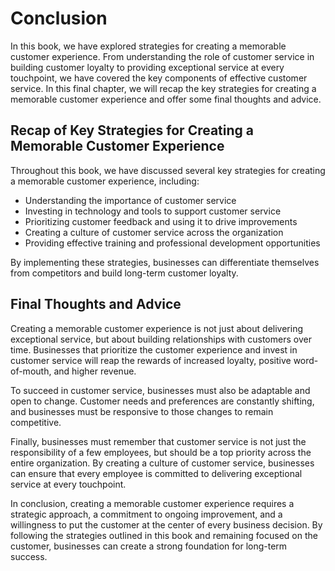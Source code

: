 # Conclusion

In this book, we have explored strategies for creating a memorable customer experience. From understanding the role of customer service in building customer loyalty to providing exceptional service at every touchpoint, we have covered the key components of effective customer service. In this final chapter, we will recap the key strategies for creating a memorable customer experience and offer some final thoughts and advice.

Recap of Key Strategies for Creating a Memorable Customer Experience
--------------------------------------------------------------------

Throughout this book, we have discussed several key strategies for creating a memorable customer experience, including:

* Understanding the importance of customer service
* Investing in technology and tools to support customer service
* Prioritizing customer feedback and using it to drive improvements
* Creating a culture of customer service across the organization
* Providing effective training and professional development opportunities

By implementing these strategies, businesses can differentiate themselves from competitors and build long-term customer loyalty.

Final Thoughts and Advice
-------------------------

Creating a memorable customer experience is not just about delivering exceptional service, but about building relationships with customers over time. Businesses that prioritize the customer experience and invest in customer service will reap the rewards of increased loyalty, positive word-of-mouth, and higher revenue.

To succeed in customer service, businesses must also be adaptable and open to change. Customer needs and preferences are constantly shifting, and businesses must be responsive to those changes to remain competitive.

Finally, businesses must remember that customer service is not just the responsibility of a few employees, but should be a top priority across the entire organization. By creating a culture of customer service, businesses can ensure that every employee is committed to delivering exceptional service at every touchpoint.

In conclusion, creating a memorable customer experience requires a strategic approach, a commitment to ongoing improvement, and a willingness to put the customer at the center of every business decision. By following the strategies outlined in this book and remaining focused on the customer, businesses can create a strong foundation for long-term success.